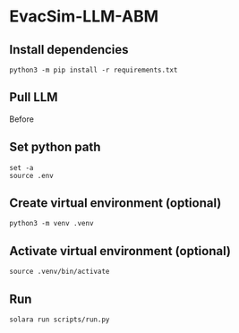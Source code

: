 # EvacSim-LLM-ABM

## Install dependencies
```
python3 -m pip install -r requirements.txt
```

## Pull LLM
Before 



## Set python path
```
set -a
source .env
```

## Create virtual environment (optional)
```
python3 -m venv .venv
```

## Activate virtual environment (optional)
```
source .venv/bin/activate
```

## Run
```
solara run scripts/run.py
```